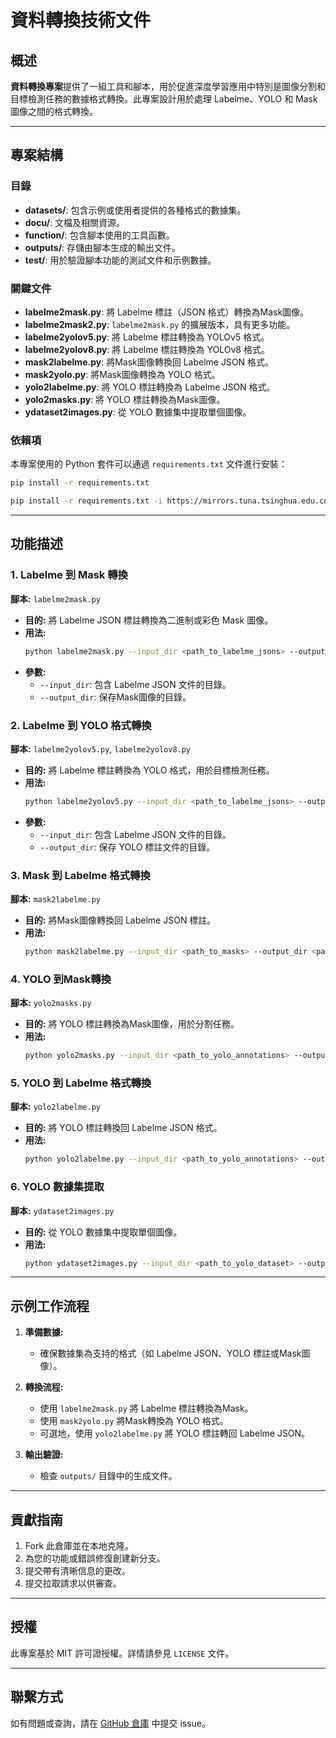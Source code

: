 # 資料轉換技術文件

## 概述
**資料轉換專案**提供了一組工具和腳本，用於促進深度學習應用中特別是圖像分割和目標檢測任務的數據格式轉換。此專案設計用於處理 Labelme、YOLO 和 Mask 圖像之間的格式轉換。

---

## 專案結構

### 目錄
- **datasets/**: 包含示例或使用者提供的各種格式的數據集。
- **docu/**: 文檔及相關資源。
- **function/**: 包含腳本使用的工具函數。
- **outputs/**: 存儲由腳本生成的輸出文件。
- **test/**: 用於驗證腳本功能的測試文件和示例數據。

### 關鍵文件
- **labelme2mask.py**: 將 Labelme 標註（JSON 格式）轉換為Mask圖像。
- **labelme2mask2.py**: `labelme2mask.py` 的擴展版本，具有更多功能。
- **labelme2yolov5.py**: 將 Labelme 標註轉換為 YOLOv5 格式。
- **labelme2yolov8.py**: 將 Labelme 標註轉換為 YOLOv8 格式。
- **mask2labelme.py**: 將Mask圖像轉換回 Labelme JSON 格式。
- **mask2yolo.py**: 將Mask圖像轉換為 YOLO 格式。
- **yolo2labelme.py**: 將 YOLO 標註轉換為 Labelme JSON 格式。
- **yolo2masks.py**: 將 YOLO 標註轉換為Mask圖像。
- **ydataset2images.py**: 從 YOLO 數據集中提取單個圖像。

### 依賴項
本專案使用的 Python 套件可以通過 `requirements.txt` 文件進行安裝：
```bash
pip install -r requirements.txt
```

```bash
pip install -r requirements.txt -i https://mirrors.tuna.tsinghua.edu.cn/pypi/web/simple 
```

---

## 功能描述

### 1. Labelme 到 Mask 轉換
**腳本:** `labelme2mask.py`

- **目的:** 將 Labelme JSON 標註轉換為二進制或彩色 Mask 圖像。
- **用法:**
  ```bash
  python labelme2mask.py --input_dir <path_to_labelme_jsons> --output_dir <path_to_output_masks>
  ```
- **參數:**
  - `--input_dir`: 包含 Labelme JSON 文件的目錄。
  - `--output_dir`: 保存Mask圖像的目錄。

### 2. Labelme 到 YOLO 格式轉換
**腳本:** `labelme2yolov5.py`, `labelme2yolov8.py`

- **目的:** 將 Labelme 標註轉換為 YOLO 格式，用於目標檢測任務。
- **用法:**
  ```bash
  python labelme2yolov5.py --input_dir <path_to_labelme_jsons> --output_dir <path_to_yolo_annotations>
  ```
- **參數:**
  - `--input_dir`: 包含 Labelme JSON 文件的目錄。
  - `--output_dir`: 保存 YOLO 標註文件的目錄。

### 3. Mask 到 Labelme 格式轉換
**腳本:** `mask2labelme.py`

- **目的:** 將Mask圖像轉換回 Labelme JSON 標註。
- **用法:**
  ```bash
  python mask2labelme.py --input_dir <path_to_masks> --output_dir <path_to_labelme_jsons>
  ```

### 4. YOLO 到Mask轉換
**腳本:** `yolo2masks.py`

- **目的:** 將 YOLO 標註轉換為Mask圖像，用於分割任務。
- **用法:**
  ```bash
  python yolo2masks.py --input_dir <path_to_yolo_annotations> --output_dir <path_to_masks>
  ```

### 5. YOLO 到 Labelme 格式轉換
**腳本:** `yolo2labelme.py`

- **目的:** 將 YOLO 標註轉換回 Labelme JSON 格式。
- **用法:**
  ```bash
  python yolo2labelme.py --input_dir <path_to_yolo_annotations> --output_dir <path_to_labelme_jsons>
  ```

### 6. YOLO 數據集提取
**腳本:** `ydataset2images.py`

- **目的:** 從 YOLO 數據集中提取單個圖像。
- **用法:**
  ```bash
  python ydataset2images.py --input_dir <path_to_yolo_dataset> --output_dir <path_to_images>
  ```

---

## 示例工作流程
1. **準備數據:**
   - 確保數據集為支持的格式（如 Labelme JSON、YOLO 標註或Mask圖像）。
   
2. **轉換流程:**
   - 使用 `labelme2mask.py` 將 Labelme 標註轉換為Mask。
   - 使用 `mask2yolo.py` 將Mask轉換為 YOLO 格式。
   - 可選地，使用 `yolo2labelme.py` 將 YOLO 標註轉回 Labelme JSON。

3. **輸出驗證:**
   - 檢查 `outputs/` 目錄中的生成文件。

---

## 貢獻指南
1. Fork 此倉庫並在本地克隆。
2. 為您的功能或錯誤修復創建新分支。
3. 提交帶有清晰信息的更改。
4. 提交拉取請求以供審查。

---

## 授權
此專案基於 MIT 許可證授權。詳情請參見 `LICENSE` 文件。

---

## 聯繫方式
如有問題或查詢，請在 [GitHub 倉庫](https://github.com/kancheng/data-conversion/issues) 中提交 issue。

